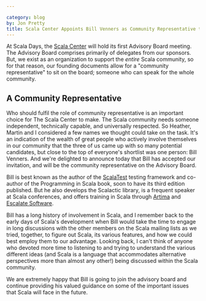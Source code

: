 ```yaml
---

category: blog
by: Jon Pretty
title: Scala Center Appoints Bill Venners as Community Representative to the Advisory Board
---
```


At Scala Days, the [Scala Center](https://scala.epfl.ch/) will hold its first
Advisory Board meeting. The Advisory Board comprises primarily of delegates
from our sponsors. But, we exist as an organization to support the *entire*
Scala community, so for that reason, our founding documents allow for a
"community representative" to sit on the board; someone who can speak for the
whole community.

## A Community Representative

Who should fulfil the role of community representative is an important choice
for The Scala Center to make. The Scala community needs someone independent,
technically capable, and universally respected. So Heather, Martin and I
considered a few names we thought could take on the task.  It's an indication
of the wealth of great people who actively involve themselves in our community
that the three of us came up with so many potential candidates, but close to
the top of everyone's shortlist was one person: Bill Venners. And we're
delighted to announce today that Bill has accepted our invitation, and will be
the community representative on the Advisory Board.

Bill is best known as the author of the [ScalaTest](https://www.scalatest.org/)
testing framework and co-author of the Programming in Scala book, soon to have
its third edition published. But he also develops the Scalactic library, is a
frequent speaker at Scala conferences, and offers training in Scala through
[Artima](https://www.artima.com/) and [Escalate
Software](http://www.escalatesoft.com/).

Bill has a long history of involvement in Scala, and I remember back to the
early days of Scala's development when Bill would take the time to engage in
long discussions with the other members on the Scala mailing lists as we tried,
together, to figure out Scala, its various features, and how we could best
employ them to our advantage. Looking back, I can't think of anyone who devoted
more time to listening to and trying to understand the various different ideas
(and Scala is a language that accommodates alternative perspectives more than
almost any other!) being discussed within the Scala community.

We are extremely happy that Bill is going to join the advisory board and
continue providing his valued guidance on some of the important issues that
Scala will face in the future.


